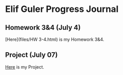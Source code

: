 # Elif Guler Progress Journal

## Homework 3&4 (July 4)

[Here](files/HW 3-4.html) is my Homework 3&4.


## Project (July 07)

[Here](files/solar-power-prediction.html) is my Project.